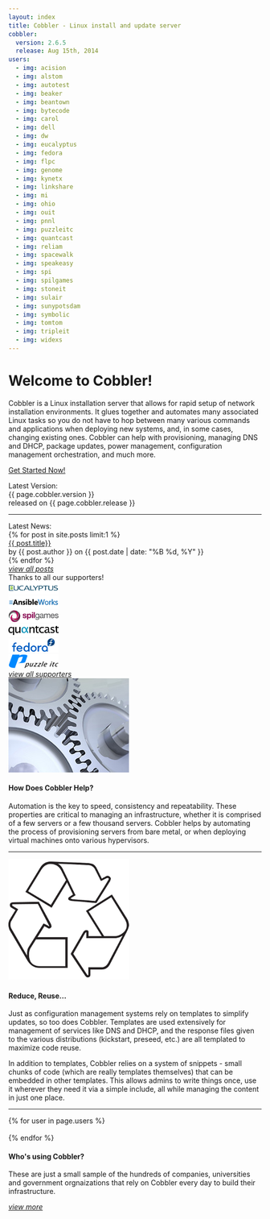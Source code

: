 ```yaml
---
layout: index
title: Cobbler - Linux install and update server
cobbler:
  version: 2.6.5
  release: Aug 15th, 2014
users:
  - img: acision
  - img: alstom
  - img: autotest
  - img: beaker
  - img: beantown
  - img: bytecode
  - img: carol
  - img: dell
  - img: dw
  - img: eucalyptus
  - img: fedora
  - img: flpc
  - img: genome
  - img: kynetx
  - img: linkshare
  - img: mi
  - img: ohio
  - img: ouit
  - img: pnnl
  - img: puzzleitc
  - img: quantcast
  - img: reliam
  - img: spacewalk
  - img: speakeasy
  - img: spi
  - img: spilgames
  - img: stoneit
  - img: sulair
  - img: sunypotsdam
  - img: symbolic
  - img: tomtom
  - img: tripleit
  - img: widexs
---
```

<script>
$('document').ready(function() {
  $('.carousel').carousel({ interval: 2500 });
});
</script>

<div id="hero" class="hero-unit">
 <div class="container">
  <div class="row-fluid">
   <div class="span9">
    <h1>Welcome to Cobbler!</h1>
    <p class="mainblurb">Cobbler is a Linux installation server that allows for rapid setup of network installation environments. It glues together and automates many associated Linux tasks so you do not have to hop between many various commands and applications when deploying new systems, and, in some cases, changing existing ones. Cobbler can help with provisioning, managing DNS and DHCP, package updates, power management, configuration management orchestration, and much more.</p>
    <p><a href="/manuals/2.4.0/3_-_Installing_Cobbler.html" class="btn btn-info btn-large">Get Started Now!</a></p>
   </div>
   <div class="span3">
    <div class="row well heroblurb posts">
     <div class="header">Latest Version:</div>
     <div class="version">{{ page.cobbler.version }}</div>
     <div class="release">released on {{ page.cobbler.release }}</div>
     <div><hr /></div>
     <div class="header latestnews">Latest News:</div>
{% for post in site.posts limit:1 %}
     <div class="post">
      <div class="title"><a href="{{ post.url}}">{{ post.title}}</a></div>
      <div class="author">by {{ post.author }} on {{ post.date | date: "%B %d, %Y" }}</div>
      <!-- <div class="content">{{post.summary}}</div> -->
     </div>
{% endfor %}
     <div class="viewall"><a href="/posts/"><i class="icon-double-angle-right"> view all posts</i></a></div>
    </div>
    <div class="row well heroblurb">
     <div class="header supporters">Thanks to all our supporters!</div>
     <div class="row-fluid supporter">
      <div class="span6"><a href="http://www.eucalyptus.com/"><img src="/images/supporters/eucalyptus.png" /></a></div>
      <div class="span6"><a href="http://www.ansibleworks.com/"><img src="/images/supporters/ansible.png" /></a></div>
     </div>
     <div class="row-fluid supporter">
      <div class="span6"><a href="http://spil.com/cobbler"><img src="/images/supporters/spilgames.png" /></a></div>
      <div class="span6"><a href="http://www.quantcast.com/"><img src="/images/supporters/quantcast.png" /></a></div>
     </div>
     <div class="row-fluid supporter">
      <div class="span6"><a href="http://www.fedoraproject.org/"><img src="/images/supporters/fedora.png" /></a></div>
      <div class="span6"><a href="http://www.puzzle.ch/"><img src="/images/supporters/puzzleitc.png" /></a></div>
     </div>
     <div class="viewall"><a href="/supporters.html"><i class="icon-double-angle-right"> view all supporters</i></a></div>
    </div>
   </div>
  </div>
 </div>
</div>

<div class="row-fluid">
 <div class="span2 offset2">
  <div><img src="/images/gears.jpg" class="img-polaroid" alt="gears" /></div>
 </div>
 <div class="span6">
  <h4>How Does Cobbler Help?</h4>
  <p>Automation is the key to speed, consistency and repeatability. These properties are critical to managing an infrastructure, whether it is comprised of a few servers or a few thousand servers. Cobbler helps by automating the process of provisioning servers from bare metal, or when deploying virtual machines onto various hypervisors.</p>
 </div>
</div>

<div class="row-fluid row-divider">
 <div class="span10 offset1">
  <hr />
 </div>
</div>

<div class="row-fluid">
 <div class="span2 offset2">
  <div><img src="/images/recycle.png" class="img-polaroid" alt="recycle" /></div>
 </div>
 <div class="span6">
  <h4>Reduce, Reuse...</h4>
  <p>Just as configuration management systems rely on templates to simplify updates, so too does Cobbler. Templates are used extensively for management of services like DNS and DHCP, and the response files given to the various distributions (kickstart, preseed, etc.) are all templated to maximize code reuse.</p>
  <p>In addition to templates, Cobbler relies on a system of snippets - small chunks of code (which are really templates themselves) that can be embedded in other templates. This allows admins to write things once, use it wherever they need it via a simple include, all while managing the content in just one place.</p>
 </div>
</div>

<div class="row-fluid row-divider">
 <div class="span10 offset1">
  <hr />
 </div>
</div>

<div class="row-fluid">
 <div class="span2 offset2">
  <div id="myCarousel" class="carousel slide" data-interval="2000">
   <div class="carousel-inner">
{% for user in page.users %}
    <div class="item">
     <div><img class="carousel-img" src="/images/who/{{ user.img }}_logo_sm.png" alt="" /></div>
    </div>
{% endfor %}
   </div>
  </div>
 </div>
 <div class="span6">
  <h4>Who's using Cobbler?</h4>
  <p>These are just a small sample of the hundreds of companies, universities and government orgnaizations that rely on Cobbler every day to build their infrastructure.</p>
  <div class="viewall"><a href="/users.html"><i class="icon-double-angle-right"> view more</i></a></div>
 </div>
</div>

